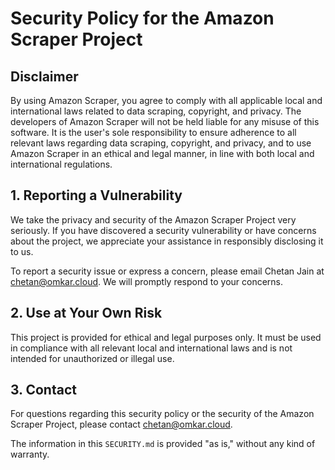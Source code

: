 # Security Policy for the Amazon Scraper Project

## Disclaimer

By using Amazon Scraper, you agree to comply with all applicable local and international laws related to data scraping, copyright, and privacy. The developers of Amazon Scraper will not be held liable for any misuse of this software. It is the user's sole responsibility to ensure adherence to all relevant laws regarding data scraping, copyright, and privacy, and to use Amazon Scraper in an ethical and legal manner, in line with both local and international regulations.

## 1. Reporting a Vulnerability

We take the privacy and security of the Amazon Scraper Project very seriously. If you have discovered a security vulnerability or have concerns about the project, we appreciate your assistance in responsibly disclosing it to us.

To report a security issue or express a concern, please email Chetan Jain at [chetan@omkar.cloud](mailto:chetan@omkar.cloud). We will promptly respond to your concerns.

## 2. Use at Your Own Risk

This project is provided for ethical and legal purposes only. It must be used in compliance with all relevant local and international laws and is not intended for unauthorized or illegal use.

## 3. Contact

For questions regarding this security policy or the security of the Amazon Scraper Project, please contact [chetan@omkar.cloud](mailto:chetan@omkar.cloud).

The information in this `SECURITY.md` is provided "as is," without any kind of warranty.